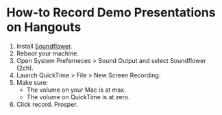 # How-to Record Demo Presentations on Hangouts

1. Install [Soundflower](https://rogueamoeba.com/freebies/soundflower/).
2. Reboot your machine.
3. Open System Preferneces > Sound Output and select Soundflower (2ch).
4. Launch QuickTime > File > New Screen Recording.
5. Make sure:
    * The volume on your Mac is at max.
    * The volume on QuickTime is at zero.
6. Click record. Prosper.
